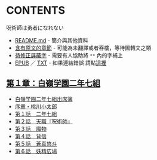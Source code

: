 # CONTENTS

呪術師は勇者になれない


- [README.md](README.md) - 簡介與其他資料
- [含有原文的章節](ja.md) - 可能為未翻譯或者吞樓，等待圖轉文之類
- [待修正屏蔽字](%E5%BE%85%E4%BF%AE%E6%AD%A3%E5%B1%8F%E8%94%BD%E5%AD%97.md) - 需要有人協助將 `**` 內的字補上
- [EPUB](https://gitee.com/demogitee/epub-txt/tree/master/user_out/%E5%91%AA%E8%A1%93%E5%B8%AB%E3%81%AF%E5%8B%87%E8%80%85%E3%81%AB%E3%81%AA%E3%82%8C%E3%81%AA%E3%81%84.epub) ／ [TXT](https://gitee.com/demogitee/epub-txt/tree/master/user_out/out/%E5%91%AA%E8%A1%93%E5%B8%AB%E3%81%AF%E5%8B%87%E8%80%85%E3%81%AB%E3%81%AA%E3%82%8C%E3%81%AA%E3%81%84.out.txt) - 如果連結錯誤 請點[這裡](https://gitee.com/demogitee/epub-txt)


## [第１章：白嶺学園二年七組](00000_%E7%AC%AC%EF%BC%91%E7%AB%A0%EF%BC%9A%E7%99%BD%E5%B6%BA%E5%AD%A6%E5%9C%92%E4%BA%8C%E5%B9%B4%E4%B8%83%E7%B5%84)

- [白嶺学園二年七組出席簿](00000_%E7%AC%AC%EF%BC%91%E7%AB%A0%EF%BC%9A%E7%99%BD%E5%B6%BA%E5%AD%A6%E5%9C%92%E4%BA%8C%E5%B9%B4%E4%B8%83%E7%B5%84/00010_%E7%99%BD%E5%B6%BA%E5%AD%A6%E5%9C%92%E4%BA%8C%E5%B9%B4%E4%B8%83%E7%B5%84%E5%87%BA%E5%B8%AD%E7%B0%BF.txt)
- [序章・桃川小太郎](00000_%E7%AC%AC%EF%BC%91%E7%AB%A0%EF%BC%9A%E7%99%BD%E5%B6%BA%E5%AD%A6%E5%9C%92%E4%BA%8C%E5%B9%B4%E4%B8%83%E7%B5%84/00020_%E5%BA%8F%E7%AB%A0%E3%83%BB%E6%A1%83%E5%B7%9D%E5%B0%8F%E5%A4%AA%E9%83%8E.txt)
- [第１話　二年七組](00000_%E7%AC%AC%EF%BC%91%E7%AB%A0%EF%BC%9A%E7%99%BD%E5%B6%BA%E5%AD%A6%E5%9C%92%E4%BA%8C%E5%B9%B4%E4%B8%83%E7%B5%84/00030_%E7%AC%AC%EF%BC%91%E8%A9%B1%E3%80%80%E4%BA%8C%E5%B9%B4%E4%B8%83%E7%B5%84.txt)
- [第２話　天職『呪術師』](00000_%E7%AC%AC%EF%BC%91%E7%AB%A0%EF%BC%9A%E7%99%BD%E5%B6%BA%E5%AD%A6%E5%9C%92%E4%BA%8C%E5%B9%B4%E4%B8%83%E7%B5%84/00040_%E7%AC%AC%EF%BC%92%E8%A9%B1%E3%80%80%E5%A4%A9%E8%81%B7%E3%80%8E%E5%91%AA%E8%A1%93%E5%B8%AB%E3%80%8F.txt)
- [第３話　魔物](00000_%E7%AC%AC%EF%BC%91%E7%AB%A0%EF%BC%9A%E7%99%BD%E5%B6%BA%E5%AD%A6%E5%9C%92%E4%BA%8C%E5%B9%B4%E4%B8%83%E7%B5%84/00050_%E7%AC%AC%EF%BC%93%E8%A9%B1%E3%80%80%E9%AD%94%E7%89%A9.txt)
- [第４話　背信](00000_%E7%AC%AC%EF%BC%91%E7%AB%A0%EF%BC%9A%E7%99%BD%E5%B6%BA%E5%AD%A6%E5%9C%92%E4%BA%8C%E5%B9%B4%E4%B8%83%E7%B5%84/00060_%E7%AC%AC%EF%BC%94%E8%A9%B1%E3%80%80%E8%83%8C%E4%BF%A1.txt)
- [第５話　蒼真悠斗](00000_%E7%AC%AC%EF%BC%91%E7%AB%A0%EF%BC%9A%E7%99%BD%E5%B6%BA%E5%AD%A6%E5%9C%92%E4%BA%8C%E5%B9%B4%E4%B8%83%E7%B5%84/00070_%E7%AC%AC%EF%BC%95%E8%A9%B1%E3%80%80%E8%92%BC%E7%9C%9F%E6%82%A0%E6%96%97.txt)
- [第６話　妖精広場](00000_%E7%AC%AC%EF%BC%91%E7%AB%A0%EF%BC%9A%E7%99%BD%E5%B6%BA%E5%AD%A6%E5%9C%92%E4%BA%8C%E5%B9%B4%E4%B8%83%E7%B5%84/00080_%E7%AC%AC%EF%BC%96%E8%A9%B1%E3%80%80%E5%A6%96%E7%B2%BE%E5%BA%83%E5%A0%B4.txt)

